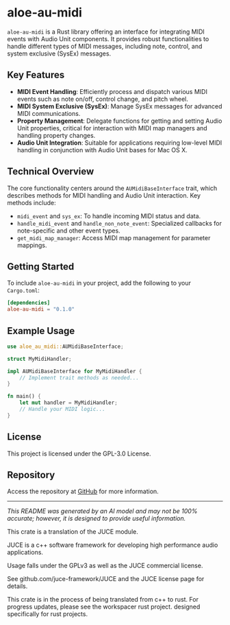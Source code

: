 # aloe-au-midi

`aloe-au-midi` is a Rust library offering an interface for integrating MIDI events with Audio Unit components. It provides robust functionalities to handle different types of MIDI messages, including note, control, and system exclusive (SysEx) messages.

## Key Features

- **MIDI Event Handling**: Efficiently process and dispatch various MIDI events such as note on/off, control change, and pitch wheel.
- **MIDI System Exclusive (SysEx)**: Manage SysEx messages for advanced MIDI communications.
- **Property Management**: Delegate functions for getting and setting Audio Unit properties, critical for interaction with MIDI map managers and handling property changes.
- **Audio Unit Integration**: Suitable for applications requiring low-level MIDI handling in conjunction with Audio Unit bases for Mac OS X.

## Technical Overview

The core functionality centers around the `AUMidiBaseInterface` trait, which describes methods for MIDI handling and Audio Unit interaction. Key methods include:

- `midi_event` and `sys_ex`: To handle incoming MIDI status and data.
- `handle_midi_event` and `handle_non_note_event`: Specialized callbacks for note-specific and other event types.
- `get_midi_map_manager`: Access MIDI map management for parameter mappings.

## Getting Started

To include `aloe-au-midi` in your project, add the following to your `Cargo.toml`:

```toml
[dependencies]
aloe-au-midi = "0.1.0"
```

## Example Usage

```rust
use aloe_au_midi::AUMidiBaseInterface;

struct MyMidiHandler;

impl AUMidiBaseInterface for MyMidiHandler {
    // Implement trait methods as needed...
}

fn main() {
    let mut handler = MyMidiHandler;
    // Handle your MIDI logic...
}
```

## License

This project is licensed under the GPL-3.0 License.

## Repository

Access the repository at [GitHub](https://github.com/klebs6/aloe-rs) for more information.

---

*This README was generated by an AI model and may not be 100% accurate; however, it is designed to provide useful information.*

This crate is a translation of the JUCE module.

JUCE is a c++ software framework for developing high performance audio applications.

Usage falls under the GPLv3 as well as the JUCE commercial license.

See github.com/juce-framework/JUCE and the JUCE license page for details.

This crate is in the process of being translated from c++ to rust. For progress updates, please see the workspacer rust project. designed specifically for rust projects.
